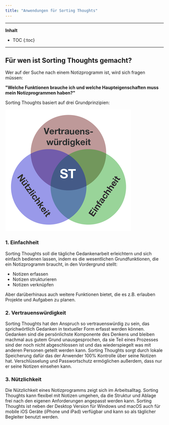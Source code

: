 ```yaml
---
title: "Anwendungen für Sorting Thoughts"
---
```

---------------
__Inhalt__
* TOC
{:toc}
---------------

## Für wen ist Sorting Thoughts gemacht?

Wer auf der Suche nach einem Notizprogramm ist, wird sich fragen müssen:

**"Welche Funktionen brauche ich und welche Haupteigenschaften muss mein Notizprogrammen haben?"**

Sorting Thoughts basiert auf drei Grundprinzipien:

![ST-Grundprinzipien](/assets/images/ST-Grundprinzipien.png)

### 1. Einfachheit

Sorting Thoughts soll die tägliche Gedankenarbeit erleichtern und sich einfach bedienen lassen, indem es die wesentlichen Grundfunktionen, die ein Notizprogramm braucht, in den Vordergrund stellt:

* Notizen erfassen
* Notizen strukturieren
* Notizen verknüpfen

Aber darüberhinaus auch weitere Funktionen bietet, die es z.B. erlauben Projekte und Aufgaben zu planen.

### 2. Vertrauenswürdigkeit

Sorting Thoughts hat den Anspruch so vertrauenswürdig zu sein, das sprichwörtlich Gedanken in textueller Form erfasst werden können. Gedanken sind die persönlichste Komponente des Denkens und bleiben machmal aus gutem Grund unausgesprochen, da sie Teil eines Prozesses sind der noch nicht abgeschlossen ist und das wiederspiegelt was mit anderen Personen geteilt werden kann. Sorting Thoughts sorgt durch lokale Speicherung dafür das der Anwender 100% Kontrolle über seine Notizen hat. Verschlüsselung und Passwortschutz ermöglichen außerdem, dass nur er seine Notizen einsehen kann.

### 3. Nützlichkeit

Die Nützlichkeit eines Notizprogramms zeigt sich im Arbeitsalltag. Sorting Thoughts kann flexibel mit Notizen umgehen, da die Struktur und Ablage frei nach den eigenen Anforderungen angepasst werden kann. Sorting Thoughts ist neben der Desktop Version für Windows und macOS auch für mobile iOS Geräte (iPhone und iPad) verfügbar und kann so als täglicher Begleiter benutzt werden. 

